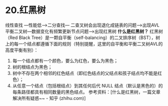 # 20.红黑树
线性查找 —性能低—>二分查找— 二查叉树会出现退化成链表的问题—>出现AVL平衡二叉树—数据变化有频繁更新节点问题—>出现红黑树
**什么是红黑树？**
红黑树（Red Black Tree）是一颗自平衡（self-balancing）的二叉排序树（BST），树上的每一个结点都遵循下面的规则（特别提醒，这里的自平衡和平衡二叉树AVL的高度平衡有别）：
1.  每一个结点都有一个颜色，要么为红色，要么为黑色；
2.  树的根结点为黑色；
3.  树中不存在两个相邻的红色结点（即红色结点的父结点和孩子结点均不能是红色）；
4.  从任意一个结点（包括根结点）到其任何后代 NULL 结点（默认是黑色的）的每条路径都具有相同数量的黑色结点。
参考资料：[什么是红黑树，一篇文章解决所有疑惑~~ - 知乎 (zhihu.com)]
